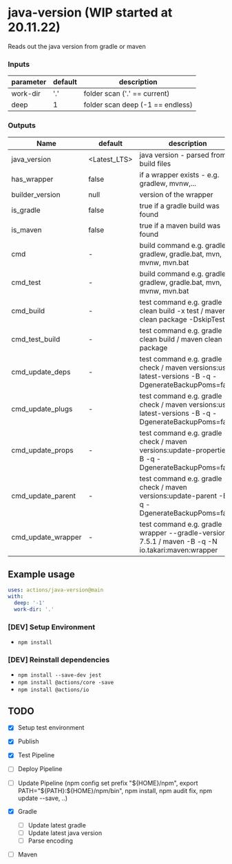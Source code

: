 # java-version (WIP started at 20.11.22)

Reads out the java version from gradle or maven

### Inputs

| parameter | default | description                      |
|-----------|---------|----------------------------------|
| work-dir  | '.'     | folder scan ('.' == current)     |
| deep      | 1       | folder scan deep (-1 == endless) |

### Outputs

| Name               | default      | description                                                                                          |
|--------------------|--------------|------------------------------------------------------------------------------------------------------|
| java_version       | <Latest_LTS> | java version - parsed from build files                                                               |
| has_wrapper        | false        | if a wrapper exists - e.g. gradlew, mvnw,...                                                         |
| builder_version    | null         | version of the wrapper                                                                               |
| is_gradle          | false        | true if a gradle build was found                                                                     |
| is_maven           | false        | true if a maven build was found                                                                      |
| cmd                | -            | build command e.g. gradle, gradlew, gradle.bat, mvn, mvnw, mvn.bat                                   |
| cmd_test           | -            | build command e.g. gradle, gradlew, gradle.bat, mvn, mvnw, mvn.bat                                   |
| cmd_build          | -            | test command e.g. gradle clean build -x test / maven clean package -DskipTests                       |
| cmd_test_build     | -            | test command e.g. gradle clean build / maven clean package                                           |
| cmd_update_deps    | -            | test command e.g. gradle check / maven versions:use-latest-versions -B -q -DgenerateBackupPoms=false |
| cmd_update_plugs   | -            | test command e.g. gradle check / maven versions:use-latest-versions -B -q -DgenerateBackupPoms=false |
| cmd_update_props   | -            | test command e.g. gradle check / maven versions:update-properties -B -q -DgenerateBackupPoms=false   |
| cmd_update_parent  | -            | test command e.g. gradle check / maven versions:update-parent -B -q -DgenerateBackupPoms=false       |
| cmd_update_wrapper | -            | test command e.g. gradle wrapper --gradle-version 7.5.1 / maven -B -q -N io.takari:maven:wrapper     |

## Example usage

```yaml
uses: actions/java-version@main
with:
  deep: '-1'
  work-dir: '.'
```

### \[DEV] Setup Environment

* `npm install`

### \[DEV] Reinstall dependencies

* `npm install --save-dev jest`
* `npm install @actions/core -save`
* `npm install @actions/io`

## TODO

* [x] Setup test environment
* [x] Publish
* [x] Test Pipeline
* [ ] Deploy Pipeline
* [ ] Update Pipeline (npm config set prefix "${HOME}/npm", export PATH="${PATH}:${HOME}/npm/bin", npm install, npm
  audit fix, npm update --save, ..)
* [x] Gradle
    * [ ] Update latest gradle
    * [ ] Update latest java version
    * [ ] Parse encoding
* [ ] Maven

